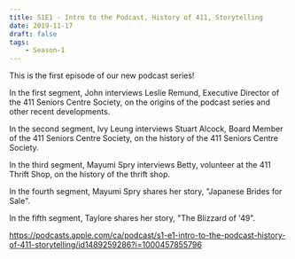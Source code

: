 ```yaml
---
title: S1E1 - Intro to the Podcast, History of 411, Storytelling
date: 2019-11-17
draft: false
tags:
    - Season-1
---
```


This is the first episode of our new podcast series!

In the first segment, John interviews Leslie Remund, Executive Director of the 411 Seniors Centre Society, on the origins of the podcast series and other recent developments.

In the second segment, Ivy Leung interviews Stuart Alcock, Board Member of the 411 Seniors Centre Society, on the history of the 411 Seniors Centre Society.

In the third segment, Mayumi Spry interviews Betty, volunteer at the 411 Thrift Shop, on the history of the thrift shop.

In the fourth segment, Mayumi Spry shares her story, "Japanese Brides for Sale".

In the fifth segment, Taylore shares her story, "The Blizzard of '49".

https://podcasts.apple.com/ca/podcast/s1-e1-intro-to-the-podcast-history-of-411-storytelling/id1489259286?i=1000457855796
